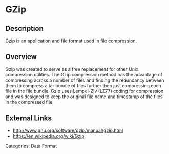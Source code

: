 # GZip #
## Description ##
Gzip is an application and file format used in file compression.
## Overview ##
Gzip was created to serve as a free replacement for other Unix compression utilities.  The Gzip compression method has the advantage of compressing across a number of files and finding the redundancy between them to compress a tar bundle of files further then just compressing each file in the file bundle. Gzip uses Lempel-Ziv (LZ77) coding for compression and was designed to keep the original file name and timestamp of the files in the compressed file.       


## External Links ##
* http://www.gnu.org/software/gzip/manual/gzip.html
* https://en.wikipedia.org/wiki/Gzip

Categories: Data Format
